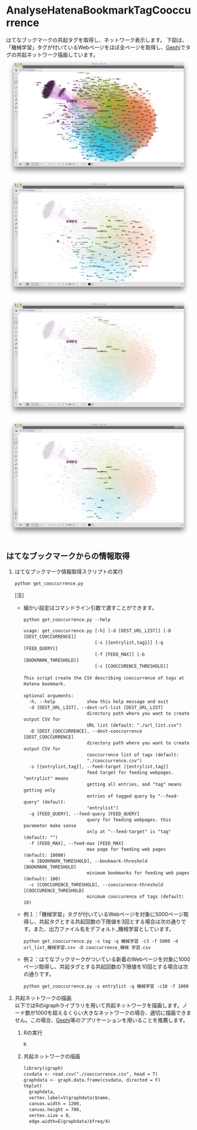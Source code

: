 # AnalyseHatenaBookmarkTagCooccurrence
はてなブックマークの共起タグを取得し、ネットワーク表示します。
下図は、「機械学習」タグが付いているWebページをほぼ全ページを取得し、[Gephi](http://oss.infoscience.co.jp/gephi/gephi.org/)でタグの共起ネットワーク描画しています。
![「機械学習」タグの共起タグすべて](./img/機械学習_全体.png)
![「deeplearning」タグまわり](./img/機械学習_deeplearning.png)
![「協調フィルタリング」タグまわり](./img/機械学習_協調フィルタリング.png)
![「openCV」タグまわり](./img/機械学習_openCV.png)

## はてなブックマークからの情報取得
1. はてなブックマーク情報取得スクリプトの実行  

    ```shellscript
    python get_cooccurrence.py
    ```
    [注]  
     * 細かい設定はコマンドライン引数で渡すことができます。  
        ```shellscript
        python get_cooccurrence.py --help
        ```
        ```
        usage: get_cooccurrence.py [-h] [-d [DEST_URL_LIST]] [-D [DEST_COOCCURRENCE]]
                                   [-s [{entrylist,tag}]] [-q [FEED_QUERY]]
                                   [-f [FEED_MAX]] [-b [BOOKMARK_THRESHOLD]]
                                   [-c [COOCCURENCE_THRESHOLD]]

        This script create the CSV describing cooccurrence of tags at Hatena bookmark.

        optional arguments:
          -h, --help            show this help message and exit
          -d [DEST_URL_LIST], --dest-url-list [DEST_URL_LIST]
                                directory path where you want to create output CSV for
                                URL list (default: "./url_list.csv")
          -D [DEST_COOCCURRENCE], --dest-cooccurrence [DEST_COOCCURRENCE]
                                directory path where you want to create output CSV for
                                cooccurrence list of tags (default:
                                "./cooccurrence.csv")
          -s [{entrylist,tag}], --feed-target [{entrylist,tag}]
                                feed target for feeding webpages. "entrylist" means
                                getting all entries, and "tag" means getting only
                                entries of tagged query by "--feed-query" (default:
                                "entrylist")
          -q [FEED_QUERY], --feed-query [FEED_QUERY]
                                query for feeding webpages. this parameter make sense
                                only at "--feed-target" is "tag" (default: "")
          -f [FEED_MAX], --feed-max [FEED_MAX]
                                max page for feeding web pages (default: 10000)
          -b [BOOKMARK_THRESHOLD], --bookmark-threshold [BOOKMARK_THRESHOLD]
                                minimum bookmarks for feeding web pages (default: 100)
          -c [COOCCURENCE_THRESHOLD], --cooccurence-threshold [COOCCURENCE_THRESHOLD]
                                minimum cooccurence of tags (default: 10)
        ```
    
    * 例１：「機械学習」タグが付いているWebページを対象に5000ページ取得し、共起タグとする共起回数の下限値を3回とする場合は次の通りです。また、出力ファイル名をデフォルト_機械学習としています。
      
        ```shellscript
        python get_cooccurrence.py -s tag -q 機械学習 -c3 -f 5000 -d url_list_機械学習.csv -D cooccurrence_機械 学習.csv
        ```
          
    * 例２：はてなブックマークがついている新着のWebページを対象に1000ページ取得し、共起タグとする共起回数の下限値を10回とする場合は次の通りです。
      
        ```shellscript
        python get_cooccurrence.py -s entrylist -q 機械学習 -c10 -f 1000
        ```

2. 共起ネットワークの描画  
    以下ではRのigraphライブラリを用いて共起ネットワークを描画します。ノード数が1000を超えるくらい大きなネットワークの場合、適切に描画できません。この場合、[Gephi](http://oss.infoscience.co.jp/gephi/gephi.org/)等のアプリケーションを用いることを推薦します。

    1. Rの実行

        ```
        R
        ```

    2. 共起ネットワークの描画
        ```Rscript
        library(igraph)
        csvdata <- read.csv("./cooccurrence.csv", head = T)
        graphdata <- graph.data.frame(csvdata, directed = F)
        tkplot(
          graphdata,
          vertex.label=V(graphdata)$name,
          canvas.width = 1200,
          canvas.height = 700,
          vertex.size = 0,
          edge.width=E(graphdata)$freq/4)
        ```
